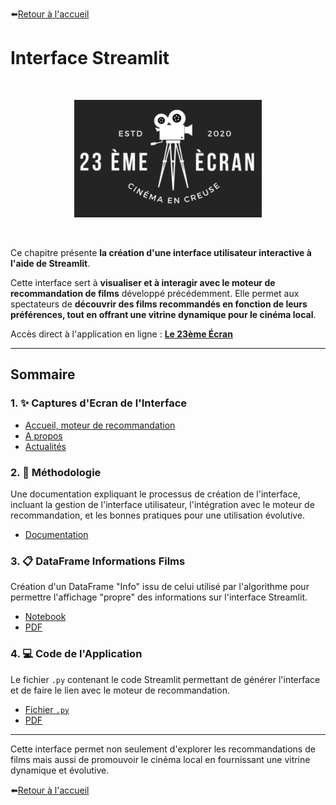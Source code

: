 ⬅️[Retour à l'accueil](../../README.md)

# Interface Streamlit

<br>
<p align="center">
  <img src="../images/logo_23_eme_ecran.PNG" alt="Logo Cinéma" width="300">
</p>
<br>

Ce chapitre présente **la création d'une interface utilisateur interactive à l'aide de Streamlit**.

Cette interface sert à **visualiser et à interagir avec le moteur de recommandation de films** développé précédemment. Elle permet aux spectateurs de **découvrir des films recommandés en fonction de leurs préférences, tout en offrant une vitrine dynamique pour le cinéma local**.

Accès direct à l'application en ligne : **[Le 23ème Écran](https://movie-recommendation-project-wcs-bleu-sauvage.streamlit.app/)**

---

## Sommaire

### **1. ✨ Captures d'Ecran de l'Interface**

   - [Accueil, moteur de recommandation](../pdf/streamlit_capture_1.pdf)
   - [A propos](../pdf/streamlit_capture_2.pdf)
   - [Actualités](../pdf/streamlit_capture_3.pdf)


### **2. 🧩 Méthodologie**  
Une documentation expliquant le processus de création de l'interface, incluant la gestion de l'interface utilisateur, l'intégration avec le moteur de recommandation, et les bonnes pratiques pour une utilisation évolutive.  
   - [Documentation](./methodologie_streamlit.md)

### **3. 📋 DataFrame Informations Films**  
Création d'un DataFrame "Info" issu de celui utilisé par l'algorithme pour permettre l'affichage "propre" des informations sur l'interface Streamlit.  
   - [Notebook](../notebooks/df_info.ipynb)
   - [PDF](../pdf/creation_df_info.pdf)

### **4. 💻 Code de l'Application**  
Le fichier `.py` contenant le code Streamlit permettant de générer l'interface et de faire le lien avec le moteur de recommandation.  
   - [Fichier `.py`](../notebooks/streamlite.py)
   - [PDF]()

---

Cette interface permet non seulement d'explorer les recommandations de films mais aussi de promouvoir le cinéma local en fournissant une vitrine dynamique et évolutive.
<br>

⬅️[Retour à l'accueil](../../README.md)
